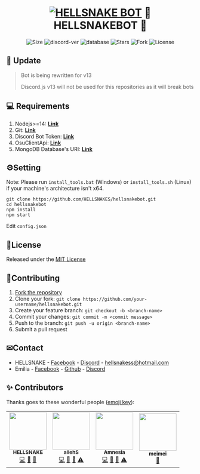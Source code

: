 <h1 align="center">
    <a href="#"><img src="https://i.imgur.com/fIfT3sh.jpg" alt="HELLSNAKE BOT"></a>
   🤖 HELLSNAKEBOT 🤖
</h1>
<p align="center">
    <img alt="Size" src="https://img.shields.io/github/languages/code-size/HELLSNAKES/hellsnakebot">
    <img alt="discord-ver" src="https://img.shields.io/badge/discord.js-v12.5.3-blue">
    <img alt="database" src="https://img.shields.io/badge/database-mongodb-informational?style=flat&logo=mongodb&logoColor=white&color=blue">
    <img alt="Stars" src="https://img.shields.io/github/stars/HELLSNAKES/hellsnakebot">
    <img alt="Fork" src="https://img.shields.io/github/forks/HELLSNAKES/hellsnakebot">
    <img alt="License" src="https://img.shields.io/github/license/HELLSNAKES/hellsnakebot">
</p>

## 🎉 Update 
> Bot is being rewritten for v13
>
> Discord.js v13 will not be used for this repositories as it will break bots
## 💻 Requirements
1. Nodejs>=14: **[Link](https://nodejs.org)**
2. Git: **[Link](https://git-scm.com)**
3. Discord Bot Token: **[Link](https://discord.com/developers/applications)**
4. OsuClientApi: **[Link](https://osu.ppy.sh/home/account/edit#new-oauth-application)**
5. MongoDB Database's URI: **[Link](https://www.mongodb.com)**
## ⚙️Setting
Note: Please run `install_tools.bat` (Windows) or `install_tools.sh` (Linux) if your machine's architecture isn't x64.
```
git clone https://github.com/HELLSNAKES/hellsnakebot.git
cd hellsnakebot
npm install
npm start
```
Edit `config.json`
## 📖License
Released under the [MIT License](https://github.com/HELLSNAKES/hellsnakebot/blob/main/LICENSE)
## 🤝Contributing
1. [Fork the repository](https://github.com/HELLSNAKES/hellsnakebot/fork)
2. Clone your fork: `git clone https://github.com/your-username/hellsnakebot.git`
3. Create your feature branch: `git checkout -b <branch-name>`
4. Commit your changes: `git commit -m <commit message>`
5. Push to the branch: `git push -u origin <branch-name>`
6. Submit a pull request
## ✉Contact
* HELLSNAKE - [Facebook](https://www.facebook.com/hellsnake98) - [Discord](https://discord.com/users/628633598001414165) - hellsnakess@hotmail.com
* Emilia -  [Facebook](https://www.facebook.com/profile.php?id=100066295651777) - [Github](https://github.com/CuSO4-c3c) - [Discord](https://discord.com/users/783709260663750657)


## ✨ Contributors 

Thanks goes to these wonderful people ([emoji key](https://allcontributors.org/docs/en/emoji-key)):

<!-- ALL-CONTRIBUTORS-LIST:START - Do not remove or modify this section -->
<!-- prettier-ignore-start -->
<!-- markdownlint-disable -->
<table>
  <tr>
    <td align="center"><a href="https://compiled.social/HELLSNAKE"><img src="https://avatars.githubusercontent.com/u/63496374?v=4?s=100" width="100px;" alt=""/><br /><sub><b>HELLSNAKE</b></sub></a><br /><a href="https://github.com/HELLSNAKES/hellsnakebot/commits?author=HELLSNAKES" title="Code">💻</a> <a href="#data-HELLSNAKES" title="Data">🔣</a> <a href="#projectManagement-HELLSNAKES" title="Project Management">📆</a></td>
    <td align="center"><a href="https://github.com/Hiyoriii"><img src="https://avatars.githubusercontent.com/u/69383963?v=4?s=100" width="100px;" alt=""/><br /><sub><b>allehS</b></sub></a><br /><a href="https://github.com/HELLSNAKES/hellsnakebot/commits?author=Hiyoriii" title="Code">💻</a> <a href="#data-Hiyoriii" title="Data">🔣</a> <a href="#projectManagement-Hiyoriii" title="Project Management">📆</a> <a href="https://github.com/HELLSNAKES/hellsnakebot/commits?author=Hiyoriii" title="Tests">⚠️</a></td>
    <td align="center"><a href="https://github.com/CuSO4-c3c"><img src="https://avatars.githubusercontent.com/u/77104443?v=4?s=100" width="100px;" alt=""/><br /><sub><b>Amnesia</b></sub></a><br /><a href="https://github.com/HELLSNAKES/hellsnakebot/commits?author=CuSO4-c3c" title="Code">💻</a> <a href="#data-CuSO4-c3c" title="Data">🔣</a> <a href="#projectManagement-CuSO4-c3c" title="Project Management">📆</a> <a href="https://github.com/HELLSNAKES/hellsnakebot/commits?author=CuSO4-c3c" title="Tests">⚠️</a></td>
    <td align="center"><a href="https://github.com/meimeiowo"><img src="https://avatars.githubusercontent.com/u/91164564?v=4?s=100" width="100px;" alt=""/><br /><sub><b>meimei</b></sub></a><br /><a href="#design-meimeiowo" title="Design">🎨</a></td>
  </tr>
</table>

<!-- markdownlint-restore -->
<!-- prettier-ignore-end -->

<!-- ALL-CONTRIBUTORS-LIST:END -->
